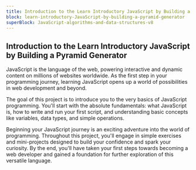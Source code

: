 ```yaml
---
title: Introduction to the Learn Introductory JavaScript by Building a Pyramid Generator
block: learn-introductory-JavaScript-by-building-a-pyramid-generator
superBlock: JavaScript-algorithms-and-data-structures-v8
---
```


## Introduction to the Learn Introductory JavaScript by Building a Pyramid Generator

JavaScript is the language of the web, powering interactive and dynamic content on millions of websites worldwide. As the first step in your programming journey, learning JavaScript opens up a world of possibilities in web development and beyond.

The goal of this project is to introduce you to the very basics of JavaScript programming. You'll start with the absolute fundamentals: what JavaScript is, how to write and run your first script, and understanding basic concepts like variables, data types, and simple operations.

Beginning your JavaScript journey is an exciting adventure into the world of programming. Throughout this project, you'll engage in simple exercises and mini-projects designed to build your confidence and spark your curiosity. By the end, you'll have taken your first steps towards becoming a web developer and gained a foundation for further exploration of this versatile language.
